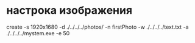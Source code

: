 # настрока изображения

create -s 1920x1680 -d ./../../../photos/ -n firstPhoto -w ./../../../text.txt -a ./../../../mystem.exe -e 50

